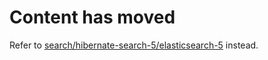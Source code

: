 # Content has moved

Refer to [search/hibernate-search-5/elasticsearch-5](../../hibernate-search-5/elasticsearch-5) instead.
